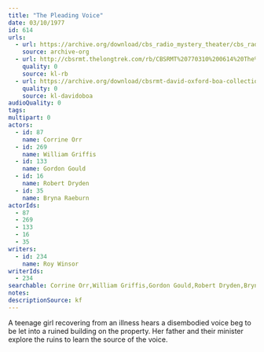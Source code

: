 ```yaml
---
title: "The Pleading Voice"
date: 03/10/1977
id: 614
urls: 
  - url: https://archive.org/download/cbs_radio_mystery_theater/cbs_radio_mystery_theater-0601-0650.zip/cbs_radio_mystery_theater-0601-0650%2Fcbsrmt_0614_the_pleading_voice.mp3
    source: archive-org
  - url: http://cbsrmt.thelongtrek.com/rb/CBSRMT%20770310%200614%20The%20Pleading%20Voice_wbbm_rb.mp3
    quality: 0
    source: kl-rb
  - url: https://archive.org/download/cbsrmt-david-oxford-boa-collection/CBSRMT-770310-0614-The-Pleading-Voice-(128-48)_WBBM-JE-{BoA}.mp3
    quality: 0
    source: kl-davidoboa
audioQuality: 0
tags: 
multipart: 0
actors:  
  - id: 87
    name: Corrine Orr  
  - id: 269
    name: William Griffis  
  - id: 133
    name: Gordon Gould  
  - id: 16
    name: Robert Dryden  
  - id: 35
    name: Bryna Raeburn
actorIds:  
  - 87  
  - 269  
  - 133  
  - 16  
  - 35
writers:  
  - id: 234
    name: Roy Winsor
writerIds:  
  - 234
searchable: Corrine Orr,William Griffis,Gordon Gould,Robert Dryden,Bryna Raeburn Roy Winsor
notes: 
descriptionSource: kf
---
```

A teenage girl recovering from an illness hears a disembodied voice beg to be let into a ruined building on the property. Her father and their minister explore the ruins to learn the source of the voice.